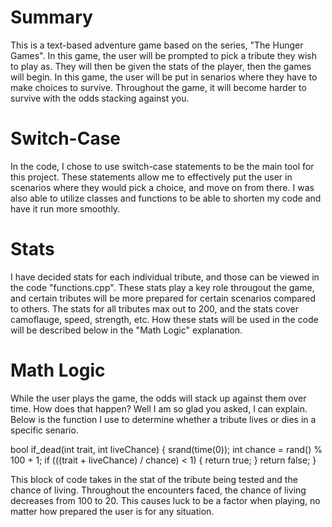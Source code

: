 # Summary

This is a text-based adventure game based on the series, "The Hunger Games". In this game, the user will be prompted to pick a tribute they wish to play as. They will then be given the stats of the player, then the games will begin. In this game, the user will be put in senarios where they have to make choices to survive. Throughout the game, it will become harder to survive with the odds stacking against you.

# Switch-Case

In the code, I chose to use switch-case statements to be the main tool for this project. These statements allow me to effectively put the user in scenarios where they would pick a choice, and move on from there. I was also able to utilize classes and functions to be able to shorten my code and have it run more smoothly.

# Stats

I have decided stats for each individual tribute, and those can be viewed in the code "functions.cpp". These stats play a key role througout the game, and certain tributes will be more prepared for certain scenarios compared to others. The stats for all tributes max out to 200, and the stats cover camoflauge, speed, strength, etc. How these stats will be used in the code will be described below in the "Math Logic" explanation. 

# Math Logic

While the user plays the game, the odds will stack up against them over time. How does that happen? Well I am so glad you asked, I can explain. Below is the function I use to determine whether a tribute lives or dies in a specific senario. 

bool if_dead(int trait, int liveChance) {
    srand(time(0)); int chance = rand() % 100 + 1;
    if (((trait + liveChance) / chance) < 1) {
        return true;
    }
    return false;
}

This block of code takes in the stat of the tribute being tested and the chance of living. Throughout the encounters faced, the chance of living decreases from 100 to 20. This causes luck to be a factor when playing, no matter how prepared the user is for any situation.
